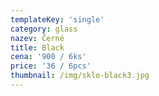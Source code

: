 ```yaml
---
templateKey: 'single'
category: glass
nazev: Černé
title: Black
cena: '900 / 6ks'
price: '36 / 6pcs'
thumbnail: /img/sklo-black3.jpg
---
```


